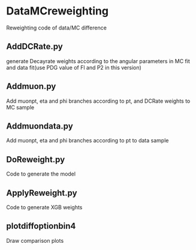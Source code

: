 # DataMCreweighting
Reweighting code of data/MC difference
## AddDCRate.py
generate Decayrate weights according to the angular parameters in MC fit and data fit(use PDG value of Fl and P2 in this version)
## Addmuon.py
Add muonpt, eta and phi branches according to pt, and DCRate weights to MC sample
## Addmuondata.py
Add muonpt, eta and phi branches according to pt to data sample
## DoReweight.py
Code to generate the model
## ApplyReweight.py
Code to generate XGB weights
## plotdiffoptionbin4
Draw comparison plots
